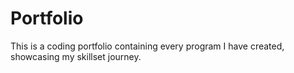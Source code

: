 # Portfolio
This is a coding portfolio containing every program I have created, showcasing my skillset journey.
